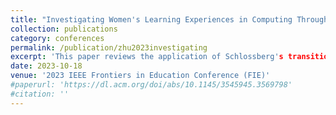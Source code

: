 ```yaml
---
title: "Investigating Women's Learning Experiences in Computing Through the Lens of Schlossberg's Transition Theory"
collection: publications
category: conferences
permalink: /publication/zhu2023investigating
excerpt: 'This paper reviews the application of Schlossberg's transition theory in understanding the learning experiences of women without computing backgrounds navigating in computing.'
date: 2023-10-18
venue: '2023 IEEE Frontiers in Education Conference (FIE)'
#paperurl: 'https://dl.acm.org/doi/abs/10.1145/3545945.3569798'
#citation: ''
---
```



